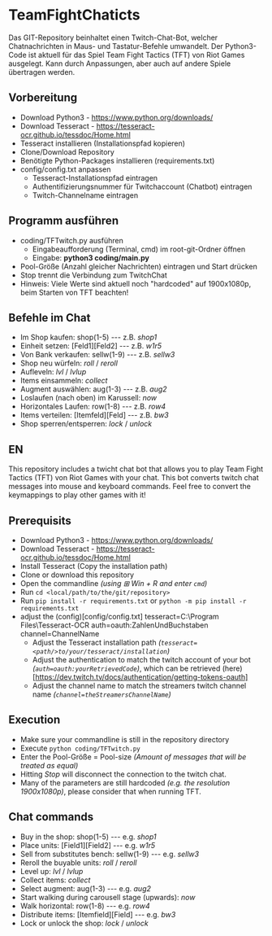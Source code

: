 # TeamFightChaticts

Das GIT-Repository beinhaltet einen Twitch-Chat-Bot, welcher Chatnachrichten in Maus- und Tastatur-Befehle umwandelt. Der Python3-Code ist aktuell für das Spiel Team Fight Tactics (TFT) von Riot Games ausgelegt. Kann durch Anpassungen, aber auch auf andere Spiele übertragen werden. 

## Vorbereitung

* Download Python3 - https://www.python.org/downloads/
* Download Tesseract - https://tesseract-ocr.github.io/tessdoc/Home.html
* Tesseract installieren (Installationspfad kopieren)
* Clone/Download Repository
* Benötigte Python-Packages installieren (requirements.txt)
* config/config.txt anpassen
  * Tesseract-Installationspfad eintragen
  * Authentifizierungsnummer für Twitchaccount (Chatbot) eintragen
  * Twitch-Channelname eintragen

## Programm ausführen

* coding/TFTwitch.py ausführen 
  * Eingabeaufforderung (Terminal, cmd) im root-git-Ordner öffnen
  * Eingabe: **python3 coding/main.py**
* Pool-Größe (Anzahl gleicher Nachrichten) eintragen und Start drücken
* Stop trennt die Verbindung zum TwitchChat
* Hinweis: Viele Werte sind aktuell noch "hardcoded" auf 1900x1080p, beim Starten von TFT beachten!

## Befehle im Chat

* Im Shop kaufen: shop(1-5) --- z.B. *shop1*
* Einheit setzen: [Feld1][Feld2] --- z.B. *w1r5*
* Von Bank verkaufen: sellw(1-9) --- z.B. *sellw3*
* Shop neu würfeln: *roll* / *reroll*
* Aufleveln: *lvl* / *lvlup*
* Items einsammeln: *collect*
* Augment auswählen: aug(1-3) --- z.B. *aug2*
* Loslaufen (nach oben) im Karussell: *now*
* Horizontales Laufen: row(1-8) --- z.B. *row4*
* Items verteilen: [Itemfeld][Feld] --- z.B. *bw3*
* Shop sperren/entsperren: *lock* / *unlock*

## EN
This repository includes a twicht chat bot that allows you to play Team Fight Tactics (TFT) von Riot Games with your chat.
This bot converts twitch chat messages into mouse and keyboard commands.
Feel free to convert the keymappings to play other games with it!
## Prerequisits

* Download Python3 - https://www.python.org/downloads/
* Download Tesseract - https://tesseract-ocr.github.io/tessdoc/Home.html
* Install Tesseract (Copy the installation path)
* Clone or download this repository
* Open the commandline _(using ⊞ Win + R and enter `cmd`)_
* Run `cd <local/path/to/the/git/repository>`
* Run `pip install -r requirements.txt` or `python -m pip install -r requirements.txt`
* adjust the (config)[config/config.txt]
  tesseract=C:\Program Files\Tesseract-OCR
auth=oauth:ZahlenUndBuchstaben
channel=ChannelName
  * Adjust the Tesseract installation path _(`tesseract=<path/>to/your/tesseract/installation`)_
  * Adjust the authentication to match the twitch account of your bot _(`auth=oauth:yourRetrievedCode`)_, which can be retrieved (here)[https://dev.twitch.tv/docs/authentication/getting-tokens-oauth]
  * Adjust the channel name to match the streamers twitch channel name _(`channel=theStreamersChannelName`)_

## Execution

* Make sure your commandline is still in the repository directory
* Execute `python coding/TFTwitch.py`
* Enter the Pool-Größe = Pool-size _(Amount of messages that will be treated as equal)_
* Hitting *Stop* will disconnect the connection to the twitch chat.
* Many of the parameters are still hardcoded _(e.g. the resolution 1900x1080p)_, please consider that when running TFT.
## Chat commands

* Buy in the shop: shop(1-5) --- e.g. *shop1*
* Place units: [Field1][Field2] --- e.g. *w1r5*
* Sell from substitutes bench: sellw(1-9) --- e.g. *sellw3*
* Reroll the buyable units: *roll* / *reroll*
* Level up: *lvl* / *lvlup*
* Collect items: *collect*
* Select augment: aug(1-3) --- e.g. *aug2*
* Start walking during carousell stage (upwards): *now*
* Walk horizontal: row(1-8) --- e.g. *row4*
* Distribute items: [Itemfield][Field] --- e.g. *bw3*
* Lock or unlock the shop: *lock* / *unlock*
